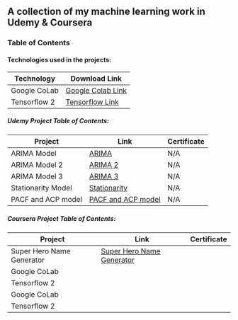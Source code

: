 ## A collection of my machine learning work in Udemy & Coursera

### Table of Contents

#### Technologies used in the projects:

| Technology  | Download Link |
| ------------- | ------------- |
| Google CoLab  | [Google Colab Link](https://colab.research.google.com/)  |
| Tensorflow 2  | [Tensorflow Link](https://www.tensorflow.org/install) |

##### Udemy Project Table of Contents:

| Project  | Link | Certificate |
| ------------- | ------------- | ------------- |
| ARIMA Model  |[ARIMA](https://github.com/KielDeMarco/AI_Portfolio/blob/main/TimeSeries/ARIMA/ARIMA.ipynb) |N/A|
| ARIMA Model 2  | [ARIMA 2](https://github.com/KielDeMarco/AI_Portfolio/blob/main/TimeSeries/ARIMA/Arima_2.ipynb) | N/A |
| ARIMA Model 3  | [ARIMA 3](https://github.com/KielDeMarco/AI_Portfolio/blob/main/TimeSeries/ARIMA/ARIMA_3.ipynb)  | N/A |
| Stationarity Model  | [Stationarity](https://github.com/KielDeMarco/AI_Portfolio/blob/main/TimeSeries/ARIMA/Stationarity.ipynb)  | N/A |
| PACF and ACP model | [PACF and ACP model](https://github.com/KielDeMarco/AI_Portfolio/blob/main/TimeSeries/ARIMA/PACF_and_ACF.ipynb)  | N/A |

##### Coursera Project Table of Contents:

| Project  | Link | Certificate |
| ------------- | ------------- | ------------- |
| Super Hero Name Generator  |[Super Hero Name Generator](https://github.com/KielDeMarco/AI_Portfolio/blob/main/Coursera/Superhero_Name_Generator_Learner.ipynb)  | |
| Google CoLab  |  | |
| Tensorflow 2  |  | |
| Google CoLab  |  | |
| Tensorflow 2  |  | |


